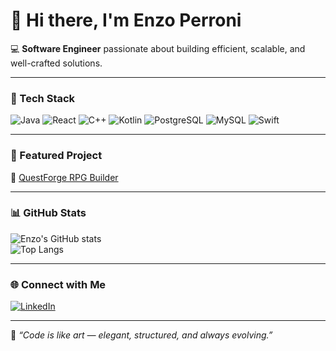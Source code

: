 # 👋 Hi there, I'm Enzo Perroni  

💻 **Software Engineer** passionate about building efficient, scalable, and well-crafted solutions.

---

### 🧠 Tech Stack  
![Java](https://img.shields.io/badge/Java-ED8B00?style=for-the-badge&logo=openjdk&logoColor=white)
![React](https://img.shields.io/badge/React-20232A?style=for-the-badge&logo=react&logoColor=61DAFB)
![C++](https://img.shields.io/badge/C++-00599C?style=for-the-badge&logo=c%2b%2b&logoColor=white)
![Kotlin](https://img.shields.io/badge/Kotlin-7F52FF?style=for-the-badge&logo=kotlin&logoColor=white)
![PostgreSQL](https://img.shields.io/badge/PostgreSQL-316192?style=for-the-badge&logo=postgresql&logoColor=white)
![MySQL](https://img.shields.io/badge/MySQL-00758F?style=for-the-badge&logo=mysql&logoColor=white)
![Swift](https://img.shields.io/badge/Swift-FA7343?style=for-the-badge&logo=swift&logoColor=white)

---

### 🚀 Featured Project  
🔗 [QuestForge RPG Builder](https://github.com/Enzoperroni/questforge-rpg-builder)

---

### 📊 GitHub Stats  
![Enzo's GitHub stats](https://github-readme-stats.vercel.app/api?username=Enzoperroni&show_icons=true&theme=tokyonight&hide_border=true)  
![Top Langs](https://github-readme-stats.vercel.app/api/top-langs/?username=Enzoperroni&layout=compact&theme=tokyonight&hide_border=true)

---

### 🌐 Connect with Me  
<a href="https://www.linkedin.com/in/enzo-perroni-44b93a250" target="_blank">
  <img src="https://img.shields.io/badge/LinkedIn-0A66C2?style=for-the-badge&logo=linkedin&logoColor=white" alt="LinkedIn">
</a>

---

🧩 *“Code is like art — elegant, structured, and always evolving.”*
